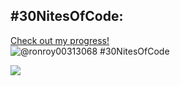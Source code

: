 ## #30NitesOfCode:
  [Check out my progress!](https://www.codedex.io/@ronroy00313068/30-nites-of-code)  
  ![@ronroy00313068 #30NitesOfCode](https://www.codedex.io/api/petStatus?user=ronroy00313068)


![](https://komarev.com/ghpvc/?username=ronthomasroy&color=blueviolet)
